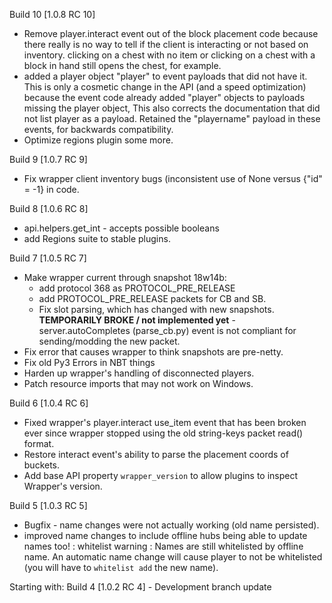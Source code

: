 Build 10 [1.0.8 RC 10]
- Remove player.interact event out of the block placement code because there
 really is no way to tell if the client is interacting or not based on inventory.
 clicking on a chest with no item or clicking on a chest with a block in hand still
 opens the chest, for example.
- added a player object "player" to event payloads that did not have it.  This is
 only a cosmetic change in the API (and a speed optimization) because the event
 code already added "player" objects to payloads missing the player object,  This
 also corrects the documentation that did not list player as a payload.  Retained
 the "playername" payload in these events, for backwards compatibility.
- Optimize regions plugin some more.

Build 9 [1.0.7 RC 9]
- Fix wrapper client inventory bugs (inconsistent use of None versus {"id" = -1}
 in code.

Build 8 [1.0.6 RC 8]
- api.helpers.get_int - accepts possible booleans
- add Regions suite to stable plugins.

Build 7 [1.0.5 RC 7]
- Make wrapper current through snapshot 18w14b:
    - add protocol 368 as PROTOCOL_PRE_RELEASE
    - add PROTOCOL_PRE_RELEASE packets for CB and SB.
    - Fix slot parsing, which has changed with new snapshots.
    **TEMPORARILY BROKE / not implemented yet** - server.autoCompletes
     (parse_cb.py) event is not compliant for sending/modding the new packet.
- Fix error that causes wrapper to think snapshots are pre-netty.
- Fix old Py3 Errors in NBT things
- Harden up wrapper's handling of disconnected players.
- Patch resource imports that may not work on Windows.

Build 6 [1.0.4 RC 6]
- Fixed wrapper's player.interact use_item event that has been broken
 ever since wrapper stopped using the old string-keys packet read() format.
- Restore interact event's ability to parse the placement coords of buckets.
- Add base API property `wrapper_version` to allow plugins to inspect Wrapper's version.

Build 5  [1.0.3 RC 5]
- Bugfix - name changes were not actually working (old name persisted).
- improved name changes to include offline hubs being able to update names too!
  : whitelist warning : Names are still whitelisted by offline name. An
   automatic name change will cause player to not be whitelisted (you will
   have to `whitelist add` the new name).

Starting with:
Build 4 [1.0.2 RC 4] - Development branch update

